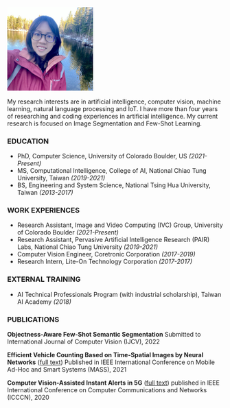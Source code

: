 <img src="normal.png" width="200">

My research interests are in artificial intelligence, computer vision, machine learning, natural language processing and IoT. I have more than four years of researching and coding experiences in artificial intelligence. My current research is focused on Image Segmentation and Few-Shot Learning.

### EDUCATION

- PhD, Computer Science, University of Colorado Boulder, US *(2021-Present)*
- MS, Computational Intelligence, College of AI, National Chiao Tung University, Taiwan *(2019-2021)*
- BS, Engineering and System Science, National Tsing Hua University, Taiwan *(2013-2017)*

### WORK EXPERIENCES

- Research Assistant, Image and Video Computing (IVC) Group, University of Colorado Boulder *(2021-Present)*
- Research Assistant, Pervasive Artificial Intelligence Research (PAIR) Labs, National Chiao Tung University *(2019-2021)*
- Computer Vision Engineer, Coretronic Corporation *(2017-2019)*
- Research Intern, Lite-On Technology Corporation *(2017-2017)*

### EXTERNAL TRAINING

- AI Technical Professionals Program (with industrial scholarship), Taiwan AI Academy  *(2018)*

### PUBLICATIONS

**Objectness-Aware Few-Shot Semantic Segmentation**
Submitted to International Journal of Computer Vision (IJCV), 2022

**Efficient Vehicle Counting Based on Time-Spatial Images by Neural Networks** ([full text](https://drive.google.com/file/d/13TwFhe1CkoYHCJWqEF8DW-3Bwvd6RdkQ/view?usp=sharing))
Published in IEEE International Conference on Mobile Ad-Hoc and Smart Systems (MASS), 2021

**Computer Vision-Assisted Instant Alerts in 5G** ([full text](https://ieeexplore.ieee.org/abstract/document/9209751))
published in IEEE International Conference on Computer Communications and Networks (ICCCN), 2020
